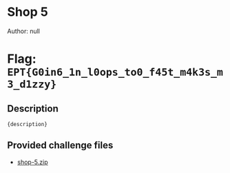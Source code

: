 # Shop 5
Author: null

# Flag: `EPT{G0in6_1n_l0ops_to0_f45t_m4k3s_m3_d1zzy}`
## Description
```
{description}
```

## Provided challenge files
* [shop-5.zip](shop-5.zip)
